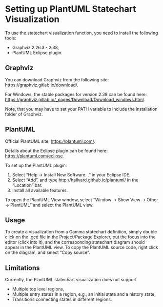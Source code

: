 # Setting up PlantUML Statechart Visualization

To use the statechart visualization function, you need to install the following tools:

* Graphviz 2.26.3 - 2.38,
* PlantUML Eclipse plugin.

## Graphviz

You can download Graphviz from the following site: https://graphviz.gitlab.io/download/.

For Windows, the stable packages for version 2.38 can be found here: https://graphviz.gitlab.io/_pages/Download/Download_windows.html.

Note, that you may have to set your PATH variable to include the installation folder of Graphviz.

## PlantUML

Official PlantUML site: https://plantuml.com/.

Details about the Eclipse plugin can be found here: https://plantuml.com/eclipse.

To set up the PlantUML plugin:
1. Select “Help -> Install New Software…” in your Eclipse IDE.
1. Select “Add”, and type http://hallvard.github.io/plantuml/ in the “Location” bar. 
1. Install all available features.

To open the PlantUML View window, select “Window -> Show View -> Other -> PlantUML” and select the PlantUML view.

## Usage

To create a visualization from a Gamma statechart definition, simply double click on the .gcd file in the Project/Package Explorer, put the focus into the editor (click into it), and the corresponding statechart diagram should appear in the PlantUML view. To copy the PlantUML source code, right click on the diagram, and select “Copy source”.

## Limitations

Currently, the PlantUML statechart visualization does not support 

* Multiple top level regions,
* Multiple entry states in a region, e.g., an initial state and a history state,
* Transitions connecting states in different regions.